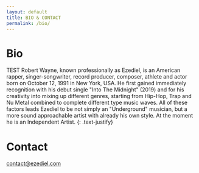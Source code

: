 ```yaml
---
layout: default
title: BIO & CONTACT
permalink: /bio/
---
```


# Bio
TEST
Robert Wayne, known professionally as Ezediel, is an American rapper, singer-songwriter, record producer, composer, athlete and actor born on October 12, 1991 in New York, USA. He first gained immediately recognition with his debut single "Into The Midnight" (2019) and for his creativity into mixing up different genres, starting from Hip-Hop, Trap and Nu Metal combined to complete different type music waves. All of these factors leads Ezediel to be not simply an "Underground" musician, but a more sound approachable artist with already his own style. At the moment he is an Independent Artist.
{: .text-justify}
  

# Contact

[contact@ezediel.com](mailto:email@domain.com)
